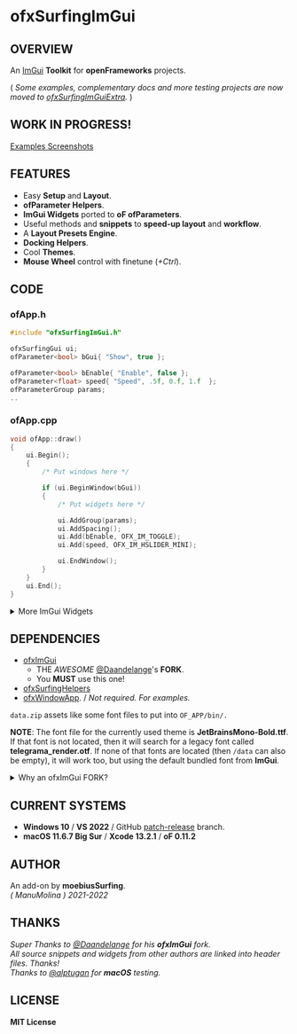 ofxSurfingImGui
=============================

## OVERVIEW

An [ImGui](https://github.com/ocornut/imgui) **Toolkit** for **openFrameworks** projects.  

( _Some examples, complementary docs and more testing projects are now moved to [ofxSurfingImGuiExtra](https://github.com/moebiussurfing/ofxSurfingImGuiExtra)._ )  

## WORK IN PROGRESS!

[Examples Screenshots](https://github.com/moebiussurfing/ofxSurfingImGui/tree/master/Examples)  

## FEATURES

- Easy **Setup** and **Layout**.
- **ofParameter Helpers**.
- **ImGui Widgets** ported to **oF ofParameters**.
- Useful methods and **snippets** to **speed-up layout** and **workflow**.
- A **Layout Presets Engine**.
- **Docking Helpers**.
- Cool **Themes**.
- **Mouse Wheel** control with finetune (*+Ctrl*).

## CODE

### ofApp.h

```.cpp
#include "ofxSurfingImGui.h"

ofxSurfingGui ui;
ofParameter<bool> bGui{ "Show", true };

ofParameter<bool> bEnable{ "Enable", false };
ofParameter<float> speed{ "Speed", .5f, 0.f, 1.f  };
ofParameterGroup params;
..
```

### ofApp.cpp

```.cpp
void ofApp::draw() 
{
    ui.Begin();
    {
        /* Put windows here */

        if (ui.BeginWindow(bGui))
        {
            /* Put widgets here */

            ui.AddGroup(params);
            ui.AddSpacing();
            ui.Add(bEnable, OFX_IM_TOGGLE);
            ui.Add(speed, OFX_IM_HSLIDER_MINI);

            ui.EndWindow();
        }
    }
    ui.End();
}
```

<details>
  <summary>More ImGui Widgets</summary>
  <p>

- Big Toggles and Buttons

- Vertical and Horizontal Sliders

- Range Sliders

- Styled Knobs

- Tree folders

- Inactive, hidden or locked styles

- Hide, or floating tooltip, labels and values

- DearWidgets

- Gradient Color Designer

- Matrix Selectors

- Enum combos selectors

- Progress bars and waiting spinners

- Files Browser

- Curve Editors

- Bubbles Notifier System
  
  </p>
  </details>

## DEPENDENCIES

* [ofxImGui](https://github.com/Daandelange/ofxImGui/)  
  - THE _AWESOME_ [@Daandelange](https://github.com/Daandelange)'s **FORK**.
  - You **MUST** use this one! 
* [ofxSurfingHelpers](https://github.com/moebiussurfing/ofxSurfingHelpers)
* [ofxWindowApp](https://github.com/moebiussurfing/ofxWindowApp). / _Not required. For examples._  

`data.zip` assets like some font files to put into `OF_APP/bin/.`  

**NOTE**: The font file for the currently used theme is **JetBrainsMono-Bold.ttf**. If that font is not located, then it will search for a legacy font called **telegrama_render.otf**. If none of that fonts are located (then `/data` can also be empty), it will work too, but using the default bundled font from **ImGui**.  

<details>
  <summary>Why an ofxImGui FORK?</summary>
  <p>

- What's new on the [@Daandelange FORK](https://github.com/Daandelange/ofxImGui/) vs [legacy](https://github.com/jvcleave/ofxImGui) **ofxImGui** ? 
  
  - Multi context / instances: 
    
    - Several windows from different add-ons without colliding.  
  
  - Easy to update to future **NEW ImGui** versions.  
    Currently this fork is linked to the [develop branch](https://github.com/jvcleave/ofxImGui/tree/develop) on the original **ofxImGui** from **@jvcleave**.  
    And will be probably merged into the master branch.  
    
    </p>
    </details>

## CURRENT SYSTEMS

- **Windows 10** / **VS 2022** / GitHub [patch-release](https://github.com/openframeworks/openFrameworks/tree/patch-release) branch.  
- **macOS 11.6.7 Big Sur** / **Xcode 13.2.1** / **oF 0.11.2**

## AUTHOR

An add-on by **moebiusSurfing**.  
*( ManuMolina ) 2021-2022*  

## THANKS

_Super Thanks to [@Daandelange](https://github.com/Daandelange) for his **ofxImGui** fork._  
_All source snippets and widgets from other authors are linked into header files. Thanks!_  
_Thanks to [@alptugan](https://github.com/alptugan) for **macOS** testing._  

## LICENSE

**MIT License**
